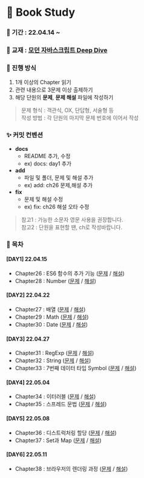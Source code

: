 # 📖  Book Study

### 📅 기간 : 22.04.14 ~ 

### 📔 교재 : [모던 자바스크립트 Deep Dive](http://www.yes24.com/Product/Goods/92742567)

### 📌 진행 방식
1. 1개 이상의 Chapter 읽기
2. 관련 내용으로 3문제 이상 출제하기
3. 해당 단원의 **문제**, **문제 해설** 파일에 작성하기

> 문제 형식 : 객관식, OX, 단답형, 서술형 등   
> 작성 방법 : 각 단원의 마지막 문제 번호에 이어서 작성

### ✨ 커밋 컨벤션 
- **docs**
   - README 추가, 수정
   - ex) docs: day1 추가
- **add**
   - 파일 및 폴더, 문제 및 해설 추가
   - ex) add: ch26 문제,해설 추가
- **fix**
   - 문제 및 해설 수정
   - ex) fix: ch26 해설 오타 수정
> 참고1 : 가능한 소문자 영문 사용을 권장합니다.   
> 참고2 : 단원을 표현할 땐, ch로 작성바랍니다.

### 📂 목차
#### [DAY1] 22.04.15
- Chapter26 : ES6 함수의 추가 기능 ([문제](https://github.com/prgrms-web-devcourse/FE-DeepDivers-in-JS-study/blob/main/Chapter26/ch26-%EB%AC%B8%EC%A0%9C.md) / [해설](https://github.com/prgrms-web-devcourse/FE-DeepDivers-in-JS-study/blob/main/Chapter26/ch26-%ED%95%B4%EC%84%A4.md))
- Chapter28 : Number ([문제](https://github.com/prgrms-web-devcourse/FE-DeepDivers-in-JS-study/blob/main/Chapter28/ch28-%EB%AC%B8%EC%A0%9C.md) / [해설](https://github.com/prgrms-web-devcourse/FE-DeepDivers-in-JS-study/blob/main/Chapter28/ch28-%ED%95%B4%EC%84%A4.md))

#### [DAY2] 22.04.22
- Chapter27 : 배열 ([문제](https://github.com/prgrms-web-devcourse/FE-DeepDivers-in-JS-study/blob/main/Chapter27/ch27-%EB%AC%B8%EC%A0%9C.md) / [해설](https://github.com/prgrms-web-devcourse/FE-DeepDivers-in-JS-study/blob/main/Chapter27/ch27-%ED%95%B4%EC%84%A4.md))
- Chapter29 : Math ([문제](https://github.com/prgrms-web-devcourse/FE-DeepDivers-in-JS-study/blob/main/Chapter29/ch29-%EB%AC%B8%EC%A0%9C.md) / [해설](https://github.com/prgrms-web-devcourse/FE-DeepDivers-in-JS-study/blob/main/Chapter29/ch29-%ED%95%B4%EC%84%A4.md))
- Chapter30 : Date ([문제](https://github.com/prgrms-web-devcourse/FE-DeepDivers-in-JS-study/blob/main/Chapter30/ch30-%EB%AC%B8%EC%A0%9C.md) / [해설](https://github.com/prgrms-web-devcourse/FE-DeepDivers-in-JS-study/blob/main/Chapter30/ch30-%ED%95%B4%EC%84%A4.md))

#### [DAY3] 22.04.27
- Chapter31 : RegExp ([문제](https://github.com/prgrms-web-devcourse/FE-DeepDivers-in-JS-study/blob/main/Chapter31/ch31-%EB%AC%B8%EC%A0%9C.md) / [해설](https://github.com/prgrms-web-devcourse/FE-DeepDivers-in-JS-study/blob/main/Chapter31/ch31-%ED%95%B4%EC%84%A4.md))
- Chapter32 : String ([문제](https://github.com/prgrms-web-devcourse/FE-DeepDivers-in-JS-study/blob/main/Chapter32/ch32-%EB%AC%B8%EC%A0%9C.md) / [해설](https://github.com/prgrms-web-devcourse/FE-DeepDivers-in-JS-study/blob/main/Chapter32/ch32-%ED%95%B4%EC%84%A4.md))
- Chapter33 : 7번째 데이터 타입 Symbol ([문제](https://github.com/prgrms-web-devcourse/FE-DeepDivers-in-JS-study/blob/main/Chapter33/ch33-%EB%AC%B8%EC%A0%9C.md) / [해설](https://github.com/prgrms-web-devcourse/FE-DeepDivers-in-JS-study/blob/main/Chapter33/ch33-%ED%95%B4%EC%84%A4.md))

#### [DAY4] 22.05.04
- Chapter34 : 이터러블 ([문제](https://github.com/prgrms-web-devcourse/FE-DeepDivers-in-JS-study/blob/main/Chapter34/ch34-%EB%AC%B8%EC%A0%9C.md) / [해설](https://github.com/prgrms-web-devcourse/FE-DeepDivers-in-JS-study/blob/main/Chapter34/ch34-%ED%95%B4%EC%84%A4.md))
- Chapter35 : 스프레드 문법 ([문제](https://github.com/prgrms-web-devcourse/FE-DeepDivers-in-JS-study/blob/main/Chapter35/ch35-%EB%AC%B8%EC%A0%9C.md) / [해설](https://github.com/prgrms-web-devcourse/FE-DeepDivers-in-JS-study/blob/main/Chapter35/ch35-%ED%95%B4%EC%84%A4.md))

#### [DAY5] 22.05.08
- Chapter36 : 디스트럭처링 할당 ([문제](https://github.com/prgrms-web-devcourse/FE-DeepDivers-in-JS-study/blob/main/Chapter36/ch36-%EB%AC%B8%EC%A0%9C.md) / [해설](https://github.com/prgrms-web-devcourse/FE-DeepDivers-in-JS-study/blob/main/Chapter36/ch36-%ED%95%B4%EC%84%A4.md))
- Chapter37 : Set과 Map ([문제](https://github.com/prgrms-web-devcourse/FE-DeepDivers-in-JS-study/blob/main/Chapter37/ch37-%EB%AC%B8%EC%A0%9C.md) / [해설](https://github.com/prgrms-web-devcourse/FE-DeepDivers-in-JS-study/blob/main/Chapter37/ch37-%ED%95%B4%EC%84%A4.md))

#### [DAY6] 22.05.11
- Chapter38 : 브라우저의 렌더링 과정 ([문제](https://github.com/prgrms-web-devcourse/FE-DeepDivers-in-JS-study/blob/main/Chapter38/ch38-%EB%AC%B8%EC%A0%9C.md) / [해설](https://github.com/prgrms-web-devcourse/FE-DeepDivers-in-JS-study/blob/main/Chapter38/ch38-%ED%95%B4%EC%84%A4.md))
